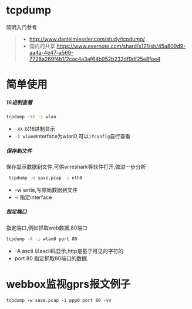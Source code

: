 # tcpdump

简明入门参考

> * http://www.danielmiessler.com/study/tcpdump/
> * 国内的共享 https://www.evernote.com/shard/s121/sh/45a809d9-aa4a-4e47-a569-7728a269f4b1/2cac4a3af64b952b232df9df25e8fee4
# 简单使用

##### 16进制查看
```bash
tcpdump -XX -i wlan
```
* `-XX` 以16进制显示
* `-i wlan0`interface为wlan0,可以`ifconfig`自行查看

##### 保存到文件
保存显示数据到文件,可供wireshark等软件打开,做进一步分析
```bash
 tcpdump -w save.pcap -i eth0
```
* -w write,写原始数据到文件
* -i 指定interface

##### 指定端口
指定端口,例如抓取web数据,80端口
```bash
tcpdump -A -i wlan0 port 80
```
* -A ascii 以ascii码显示,http是基于可见的字符的
* port 80 指定抓取80端口的数据.

# webbox监视gprs报文例子

```
tcpdump -w save.pcap -i ppp0 port 80 -vv
```